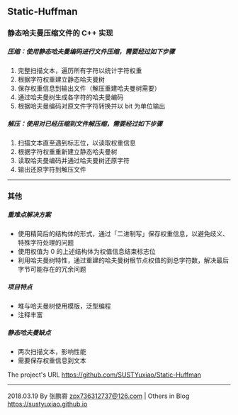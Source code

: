 ## Static-Huffman 
### 静态哈夫曼压缩文件的 C++ 实现
##### 压缩：使用静态哈夫曼编码进行文件压缩，需要经过如下步骤

1. 完整扫描文本，遍历所有字符以统计字符权重
2. 根据字符权重建立静态哈夫曼树
3. 保存权重信息到输出文件（解压重建哈夫曼树需要）
4. 通过哈夫曼树生成各字符的哈夫曼编码
5. 根据哈夫曼编码对原文件字符转换并以 bit 为单位输出

##### 解压：使用对已经压缩到文件解压缩，需要经过如下步骤

1. 扫描文本直至遇到标志位，以读取权重信息
2. 根据字符权重重新建立静态哈夫曼树
3. 读取哈夫曼编码并通过哈夫曼树还原字符
4. 输出还原字符到解压文件



---

### 其他
##### 重难点解决方案

- 使用精简后的结构体的形式，通过「二进制写」保存权重信息，以避免歧义、特殊字符处理的问题
- 使用权值为 0 的上述结构体为权值信息结束标志位
- 利用哈夫曼树特性，通过重建的哈夫曼树根节点权值的到总字符数，解决最后字节可能存在的冗余问题

##### 项目特点
- 堆与哈夫曼树使用模版，泛型编程
- 注释丰富

##### 静态哈夫曼缺点
- 两次扫描文本，影响性能
- 需要保存权重信息到文本

The project's URL https://github.com/SUSTYuxiao/Static-Huffman

---

 2018.03.19 By 张鹏霄 zpx736312737@126.com | Others in Blog https://sustyuxiao.github.io







